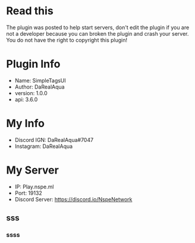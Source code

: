 # Read this
The plugin was posted to help start servers, don't edit the plugin if you are not a developer because you can broken the plugin and crash your server.
You do not have the right to copyright this plugin!

# Plugin Info
- Name: SimpleTagsUI
- Author: DaRealAqua
- version: 1.0.0
- api: 3.6.0

# My Info
- Discord IGN: DaRealAqua#7047
- Instagram: DaRealAqua

# My Server
- IP: Play.nspe.ml
- Port: 19132
- Discord Server: https://discord.io/NspeNetwork

## sss
### ssss

